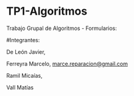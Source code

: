 # TP1-Algoritmos
Trabajo Grupal de Algoritmos - Formularios:

#Integrantes:

De León Javier,

Ferreyra Marcelo,  marce.reparacion@gmail.com

Ramil Micaías,

Vall Matías
